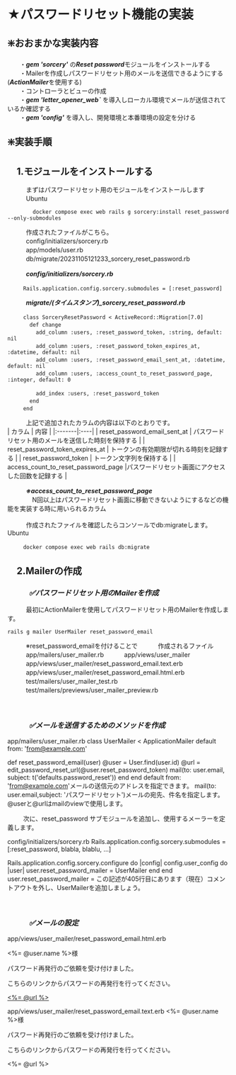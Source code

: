 # ★パスワードリセット機能の実装
## ❇️おおまかな実装内容
  　　・***gem 'sorcery'*** の***Reset password***モジュールをインストールする<br>
  　　・Mailerを作成しパスワードリセット用のメールを送信できるようにする(***ActionMailer***を使用する)<br>
  　　・コントローラとビューの作成<br>
  　　・***gem 'letter_opener_web`*** を導入しローカル環境でメールが送信されているか確認する<br>
  　　・***gem 'config'*** を導入し、開発環境と本番環境の設定を分ける<br>

## ❇️実装手順
## 　1.モジュールをインストールする
　　　まずはパスワードリセット用のモジュールをインストールします<br>
　　　Ubuntu<br>
```
        docker compose exec web rails g sorcery:install reset_password --only-submodules
```
　　　作成されたファイルがこちら。<br>
　　　config/initializers/sorcery.rb<br>
　　　app/models/user.rb<br>
　　　db/migrate/20231105121233_sorcery_reset_password.rb<br>

　　　***config/initializers/sorcery.rb***<br>
   ```
　　　Rails.application.config.sorcery.submodules = [:reset_password]
```
　　　***migrate/(タイムスタンプ)_sorcery_reset_password.rb***<br>
   ```
　　　class SorceryResetPassword < ActiveRecord::Migration[7.0]
　　　  def change
　　　    add_column :users, :reset_password_token, :string, default: nil
　　　    add_column :users, :reset_password_token_expires_at, :datetime, default: nil
　　　    add_column :users, :reset_password_email_sent_at, :datetime, default: nil
　　　    add_column :users, :access_count_to_reset_password_page, :integer, default: 0

　　　    add_index :users, :reset_password_token
　　　  end
　　　end
```
　　　上記で追加されたカラムの内容は以下のとおりです。<br>
| カラム |	内容 |
|:-------|:----|
| reset_password_email_sent_at | パスワードリセット用のメールを送信した時刻を保持する |
| reset_password_token_expires_at	| トークンの有効期限が切れる時刻を記録する |
| reset_password_token | トークン文字列を保持する |
| access_count_to_reset_password_page	|パスワードリセット画面にアクセスした回数を記録する |

　　　***※access_count_to_reset_password_page***<br>
　　　　N回以上はパスワードリセット画面に移動できないようにするなどの機能を実装する時に用いられるカラム<br>
    <br>
　　　作成されたファイルを確認したらコンソールでdb:migrateします。<br>
Ubuntu<br>
```
　　　docker compose exec web rails db:migrate
```

## 　2.Mailerの作成
### 　　　***✅パスワードリセット用のMailerを作成***
　　　最初にActionMailerを使用してパスワードリセット用のMailerを作成します。
  ```
rails g mailer UserMailer reset_password_email
```
　　　※reset_password_emailを付けることで
　　　作成されるファイル
　　　app/mailers/user_mailer.rb
　　　app/views/user_mailer
　　　app/views/user_mailer/reset_password_email.text.erb
　　　app/views/user_mailer/reset_password_email.html.erb
　　　test/mailers/user_mailer_test.rb
　　　test/mailers/previews/user_mailer_preview.rb

　
　
### 　　　***✅メールを送信するためのメソッドを作成***

app/mailers/user_mailer.rb
class UserMailer < ApplicationMailer
  default from: 'from@example.com'

  def reset_password_email(user)
    @user = User.find(user.id)
    @url  = edit_password_reset_url(@user.reset_password_token)
    mail(to: user.email,
         subject: t('defaults.password_reset'))
  end
end
default from: 'from@example.com'メールの送信元のアドレスを指定できます。
mail(to: user.email,subject: 'パスワードリセット')メールの宛先、件名を指定します。
@userと@urlはmailのviewで使用します。

　
　
次に、reset_password サブモジュールを追加し、使用するメーラーを定義します。

config/initializers/sorcery.rb
Rails.application.config.sorcery.submodules = [:reset_password, blabla, blablu, ...]

Rails.application.config.sorcery.configure do |config|
  config.user_config do |user|
    user.reset_password_mailer = UserMailer
  end
end
user.reset_password_mailer =
この記述が405行目にあります（現在）コメントアウトを外し、UserMailerを追加しましょう。

　
### 　　　***✅メールの設定***

app/views/user_mailer/reset_password_email.html.erb
<p><%= @user.name %>様</p>

<p>パスワード再発行のご依頼を受け付けました。</p>

<p>こちらのリンクからパスワードの再発行を行ってください。</p>

<p><a href="<%= @url %>"><%= @url %></a></p>
app/views/user_mailer/reset_password_email.text.erb
<%= @user.name %>様

パスワード再発行のご依頼を受け付けました。

こちらのリンクからパスワードの再発行を行ってください。

<%= @url %>
